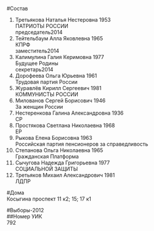 #Состав  
1. Третьякова Наталья Нестеровна 1953  
    ПАТРИОТЫ РОССИИ  
    председатель2014  
2. Тейтельбаум Алла Яковлевна 1965  
    КПРФ  
    заместитель2014  
3. Калимулина Галия Керимовна 1977  
    Будущее Родины  
    секретарь2014  
4. Дорофеева Ольга Юрьевна 1961  
    Трудовая партия России  
5. Журавлёв Кирилл Сергеевич 1981  
    КОММУНИСТЫ РОССИИ  
6. Милованов Сергей Борисович 1946  
    За женщин России  
7. Нестеренкова Галина Александровна 1936  
    СР  
8. Простякова Светлана Николаевна 1968  
    ЕР  
9. Рыкова Елена Борисовна 1963  
    Российская партия пенсионеров за справедливость  
10. Степанова Ольга Николаевна 1965  
    Гражданская Платформа  
11. Сычугова Надежда Григорьевна 1977  
    СОЦИАЛЬНОЙ ЗАЩИТЫ  
12. Третьяков Михаил Александрович 1981  
    ЛДПР  
  
#Дома  
Косыгина проспект 11 к2; 15; 17 к1  
  
#Выборы-2012  
##Номер УИК  
792  
